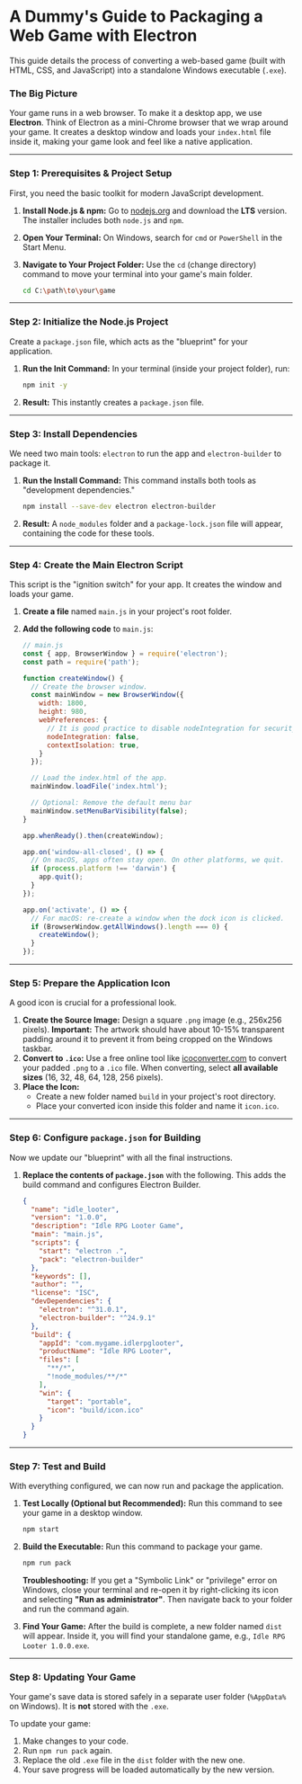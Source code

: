 # A Dummy's Guide to Packaging a Web Game with Electron

This guide details the process of converting a web-based game (built with HTML, CSS, and JavaScript) into a standalone Windows executable (`.exe`).

### The Big Picture

Your game runs in a web browser. To make it a desktop app, we use **Electron**. Think of Electron as a mini-Chrome browser that we wrap around your game. It creates a desktop window and loads your `index.html` file inside it, making your game look and feel like a native application.

---

### Step 1: Prerequisites & Project Setup

First, you need the basic toolkit for modern JavaScript development.

1.  **Install Node.js & npm:**
    Go to [nodejs.org](https://nodejs.org/) and download the **LTS** version. The installer includes both `node.js` and `npm`.

2.  **Open Your Terminal:**
    On Windows, search for `cmd` or `PowerShell` in the Start Menu.

3.  **Navigate to Your Project Folder:**
    Use the `cd` (change directory) command to move your terminal into your game's main folder.
    ```bash
    cd C:\path\to\your\game
    ```

---

### Step 2: Initialize the Node.js Project

Create a `package.json` file, which acts as the "blueprint" for your application.

1.  **Run the Init Command:**
    In your terminal (inside your project folder), run:
    ```bash
    npm init -y
    ```
2.  **Result:** This instantly creates a `package.json` file.

---

### Step 3: Install Dependencies

We need two main tools: `electron` to run the app and `electron-builder` to package it.

1.  **Run the Install Command:**
    This command installs both tools as "development dependencies."
    ```bash
    npm install --save-dev electron electron-builder
    ```
2.  **Result:** A `node_modules` folder and a `package-lock.json` file will appear, containing the code for these tools.

---

### Step 4: Create the Main Electron Script

This script is the "ignition switch" for your app. It creates the window and loads your game.

1.  **Create a file** named `main.js` in your project's root folder.
2.  **Add the following code** to `main.js`:

    ```javascript
    // main.js
    const { app, BrowserWindow } = require('electron');
    const path = require('path');

    function createWindow() {
      // Create the browser window.
      const mainWindow = new BrowserWindow({
        width: 1800,
        height: 980,
        webPreferences: {
          // It is good practice to disable nodeIntegration for security
          nodeIntegration: false,
          contextIsolation: true,
        }
      });

      // Load the index.html of the app.
      mainWindow.loadFile('index.html');

      // Optional: Remove the default menu bar
      mainWindow.setMenuBarVisibility(false);
    }

    app.whenReady().then(createWindow);

    app.on('window-all-closed', () => {
      // On macOS, apps often stay open. On other platforms, we quit.
      if (process.platform !== 'darwin') {
        app.quit();
      }
    });

    app.on('activate', () => {
      // For macOS: re-create a window when the dock icon is clicked.
      if (BrowserWindow.getAllWindows().length === 0) {
        createWindow();
      }
    });
    ```

---

### Step 5: Prepare the Application Icon

A good icon is crucial for a professional look.

1.  **Create the Source Image:** Design a square `.png` image (e.g., 256x256 pixels). **Important:** The artwork should have about 10-15% transparent padding around it to prevent it from being cropped on the Windows taskbar.
2.  **Convert to `.ico`:** Use a free online tool like [icoconverter.com](https://icoconverter.com/) to convert your padded `.png` to a `.ico` file. When converting, select **all available sizes** (16, 32, 48, 64, 128, 256 pixels).
3.  **Place the Icon:**
    *   Create a new folder named `build` in your project's root directory.
    *   Place your converted icon inside this folder and name it `icon.ico`.

---

### Step 6: Configure `package.json` for Building

Now we update our "blueprint" with all the final instructions.

1.  **Replace the contents of `package.json`** with the following. This adds the build command and configures Electron Builder.

    ```json
    {
      "name": "idle_looter",
      "version": "1.0.0",
      "description": "Idle RPG Looter Game",
      "main": "main.js",
      "scripts": {
        "start": "electron .",
        "pack": "electron-builder"
      },
      "keywords": [],
      "author": "",
      "license": "ISC",
      "devDependencies": {
        "electron": "^31.0.1",
        "electron-builder": "^24.9.1"
      },
      "build": {
        "appId": "com.mygame.idlerpglooter",
        "productName": "Idle RPG Looter",
        "files": [
          "**/*",
          "!node_modules/**/*"
        ],
        "win": {
          "target": "portable",
          "icon": "build/icon.ico"
        }
      }
    }
    ```

---

### Step 7: Test and Build

With everything configured, we can now run and package the application.

1.  **Test Locally (Optional but Recommended):**
    Run this command to see your game in a desktop window.
    ```bash
    npm start
    ```

2.  **Build the Executable:**
    Run this command to package your game.
    ```bash
    npm run pack
    ```
    **Troubleshooting:** If you get a "Symbolic Link" or "privilege" error on Windows, close your terminal and re-open it by right-clicking its icon and selecting **"Run as administrator"**. Then navigate back to your folder and run the command again.

3.  **Find Your Game:**
    After the build is complete, a new folder named `dist` will appear. Inside it, you will find your standalone game, e.g., `Idle RPG Looter 1.0.0.exe`.

---

### Step 8: Updating Your Game

Your game's save data is stored safely in a separate user folder (`%AppData%` on Windows). It is **not** stored with the `.exe`.

To update your game:
1.  Make changes to your code.
2.  Run `npm run pack` again.
3.  Replace the old `.exe` file in the `dist` folder with the new one.
4.  Your save progress will be loaded automatically by the new version.